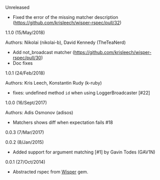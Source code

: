 Unreleased

* Fixed the error of the missing matcher description (https://github.com/krisleech/wisper-rspec/pull/32)

1.1.0 (15/May/2018)

Authors: Nikolai (nikolai-b), David Kennedy (TheTeaNerd)

* Add not_broadcast matcher (https://github.com/krisleech/wisper-rspec/pull/30)
* Doc fixes

1.0.1 (24/Feb/2018)

Authors: Kris Leech, Konstantin Rudy (k-ruby)

* fixes: undefined method `id` when using LoggerBroadcaster [#22]

1.0.0 (16/Sept/2017)

Authors: Adis Osmonov (adisos)

* Matchers shows diff when expectation fails #18

0.0.3 (7/Mar/2017)

0.0.2 (8/Jan/2015)

* Added support for argument matching [#1] by Gavin Todes (GAV1N)

0.0.1 (27/Oct/2014)

* Abstracted rspec from [Wisper](https://github.com/krisleech/wisper) gem.

